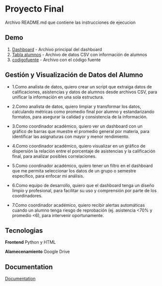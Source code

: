 
# Proyecto Final

Archivo README.md que contiene las instrucciones de ejecucion


## Demo

1. [Dashboard](/DashDef.html) - Archivo principal del dashboard
2. [Tabla alumnos](Alum.csv) - Archivo de datos CSV con información de alumnos
3. [codigofuente](/PF2.txt) - Archivo con el código fuente
## Gestión y Visualización de Datos del Alumno

- 1.Como analista de datos, quiero crear un script que extraiga datos de calificaciones, asistencias y datos de alumnos desde archivos CSV, para unificar la información en una sola estructura.

- 2.Como analista de datos, quiero limpiar y transformar los datos, calculando métricas como promedio final por alumno y estandarizando formatos, para asegurar la calidad y consistencia de la información.

- 3.Como coordinador académico, quiero ver un dashboard con un gráfico de barras que muestre el promedio general por materia, para identificar las asignaturas con mayor y menor rendimiento.

- 4.Como coordinador académico, quiero visualizar en un gráfico de dispersión la relación entre el porcentaje de asistencias y la calificación final, para analizar posibles correlaciones.

- 5.Como coordinador académico, quiero tener un filtro en el dashboard que me permita seleccionar los datos de un grupo o semestre específico, para enfocar mi análisis.

- 6.Como equipo de desarrollo, quiero que el dashboard tenga un diseño limpio y profesional, para facilitar su uso y comprensión por parte de los coordinadores.

- 7.Como coordinador académico, quiero recibir alertas automáticas cuando un alumno tenga riesgo de reprobación (ej. asistencia <70% y promedio <6), para intervenir oportunamente.
## Tecnologias

**Frontend** Python y HTML

**Alamecenamiento** Google Drive


## Documentation

[Documentation](Documentacion.zip)


